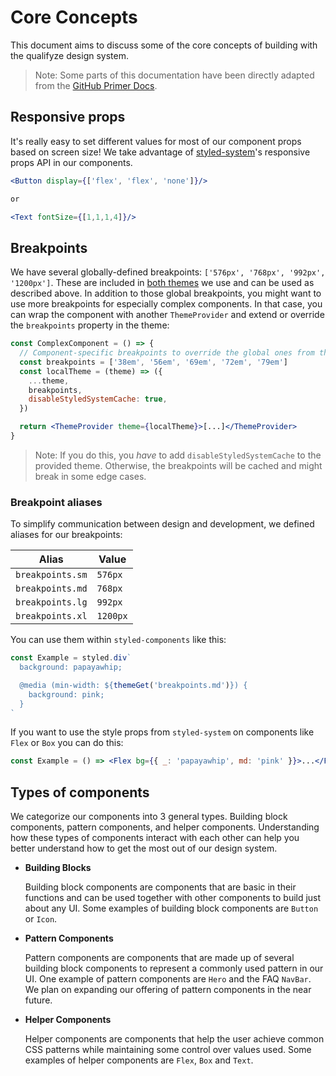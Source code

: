 # Core Concepts

This document aims to discuss some of the core concepts of building with the qualifyze design system.

> Note: Some parts of this documentation have been directly adapted from the [GitHub Primer Docs](https://primer.style/components).

## Responsive props

It's really easy to set different values for most of our component props based on screen size! We take advantage of [styled-system](https://github.com/styled-system/styled-system)'s responsive props API in our components.

```jsx
<Button display={['flex', 'flex', 'none']}/>

or

<Text fontSize={[1,1,1,4]}/>
```

## Breakpoints

We have several globally-defined breakpoints: `['576px', '768px', '992px', '1200px']`. These are included in [both themes](./THEMES.md) we use and can be used as described above. In addition to those global breakpoints, you might want to use more breakpoints for especially complex components. In that case, you can wrap the component with another `ThemeProvider` and extend or override the `breakpoints` property in the theme:

```jsx
const ComplexComponent = () => {
  // Component-specific breakpoints to override the global ones from theme.*.js
  const breakpoints = ['38em', '56em', '69em', '72em', '79em']
  const localTheme = (theme) => ({
    ...theme,
    breakpoints,
    disableStyledSystemCache: true,
  })

  return <ThemeProvider theme={localTheme}>[...]</ThemeProvider>
}
```

> Note: If you do this, you _have_ to add `disableStyledSystemCache` to the provided theme. Otherwise, the breakpoints will be cached and might break in some edge cases.

### Breakpoint aliases

To simplify communication between design and development, we defined aliases for our breakpoints:

| Alias            | Value    |
| ---------------- | -------- |
| `breakpoints.sm` | `576px`  |
| `breakpoints.md` | `768px`  |
| `breakpoints.lg` | `992px`  |
| `breakpoints.xl` | `1200px` |

You can use them within `styled-components` like this:

```jsx
const Example = styled.div`
  background: papayawhip;

  @media (min-width: ${themeGet('breakpoints.md')}) {
    background: pink;
  }
`
```

If you want to use the style props from `styled-system` on components like `Flex` or `Box` you can do this:

```jsx
const Example = () => <Flex bg={{ _: 'papayawhip', md: 'pink' }}>...</Flex>
```

## Types of components

We categorize our components into 3 general types. Building block components, pattern components, and helper components. Understanding how these types of components interact with each other can help you better understand how to get the most out of our design system.

- **Building Blocks**

  Building block components are components that are basic in their functions and can be used together with other components to build just about any UI. Some examples of building block components are `Button` or `Icon`.

- **Pattern Components**

  Pattern components are components that are made up of several building block components to represent a commonly used pattern in our UI. One example of pattern components are `Hero` and the FAQ `NavBar`. We plan on expanding our offering of pattern components in the near future.

- **Helper Components**

  Helper components are components that help the user achieve common CSS patterns while maintaining some control over values used. Some examples of helper components are `Flex`, `Box` and `Text`.
